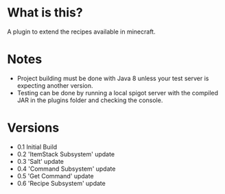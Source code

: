 # What is this?
A plugin to extend the recipes available in minecraft.

# Notes
- Project building must be done with Java 8 unless your test server is expecting another version.
- Testing can be done by running a local spigot server with the compiled JAR in the plugins folder and checking the console.

# Versions
-  0.1 Initial Build
-  0.2 'ItemStack Subsystem' update
-  0.3 'Salt' update
-  0.4 'Command Subsystem' update
-  0.5 'Get Command' update
-  0.6 'Recipe Subsystem' update